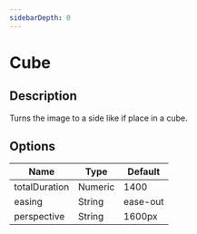 ```yaml
---
sidebarDepth: 0
---
```


# Cube

## Description

Turns the image to a side like if place in a cube.

## Options

| Name | Type | Default |
|------|------|---------|
| totalDuration | Numeric | 1400 |
| easing | String | ease-out |
| perspective | String | 1600px |
